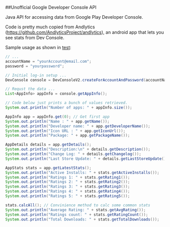 ##Unofficial Google Developer Console API

Java API for accessing data from Google Play Developer Console.

Code is pretty much copied from Andlytics (https://github.com/AndlyticsProject/andlytics), an android app that lets you see stats from Dev Console.

Sample usage as shown in [test][1]:
```java
// ...
accountName = "yourAccount@email.com";
password = "yourpassword";

// Initial log-in setup ...
DevConsole console = DevConsoleV2.createForAccountAndPassword(accountName, password);

// Requst the data ...
List<AppInfo> appInfo = console.getAppInfo();

// Code below just prints a bunch of values retrieved.
System.out.println("Number of apps: " + appInfo.size());

AppInfo app = appInfo.get(0); // Get first app
System.out.println("Name : " + app.getName());
System.out.println("Developer name: " + app.getDeveloperName());
System.out.println("Icon URL : " + app.getIconUrl());
System.out.println("Package: " + app.getPackageName());

AppDetails details = app.getDetails();
System.out.println("Description:\n" + details.getDescription());
System.out.println("Change Log: " + details.getChangelog());
System.out.println("Last Store Update: " + details.getLastStoreUpdate());

AppStats stats = app.getLatestStats();
System.out.println("Active Installs: " + stats.getActiveInstalls());
System.out.println("Ratings 1: " + stats.getRating1());
System.out.println("Ratings 2: " + stats.getRating2());
System.out.println("Ratings 3: " + stats.getRating3());
System.out.println("Ratings 4: " + stats.getRating4());
System.out.println("Ratings 5: " + stats.getRating5());

stats.calcAll(); // Convinience method to calc some common stats
System.out.println("Average Rating: " + stats.getAvgRating());
System.out.println("Ratings count: " + stats.getRatingCount());
System.out.println("Total Downloads: " + stats.getTotalDownloads());
```
[1]: https://github.com/xiaochuanyu/DeveloperConsoleAPI/blob/master/Test/src/com/github/devconsole/test/Main.java
